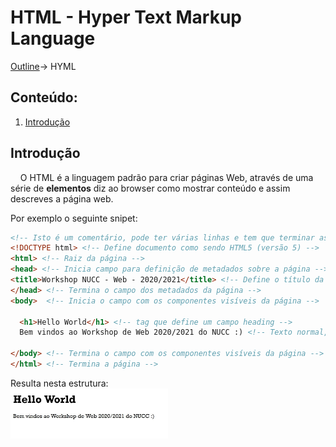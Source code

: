 # HTML - Hyper Text Markup Language
[Outline](https://github.com/eamorgado/NUCC-2020-2021-Web/blob/main/README.md)-> HYML

## Conteúdo:
1. [Introdução](#Introdução)

## Introdução
&nbsp;&nbsp;&nbsp;&nbsp;O HTML é a linguagem padrão para criar páginas Web, através de uma série de **elementos** diz ao browser como mostrar conteúdo e assim descreves a página web.

Por exemplo o seguinte snipet:
```html
<!-- Isto é um comentário, pode ter várias linhas e tem que terminar assim -->
<!DOCTYPE html> <!-- Define documento como sendo HTML5 (versão 5) -->
<html> <!-- Raiz da página -->
<head> <!-- Inicia campo para definição de metadados sobre a página -->
<title>Workshop NUCC - Web - 2020/2021</title> <!-- Define o título da página nas tabs do browser -->
</head> <!-- Termina o campo dos metadados da página -->
<body>  <!-- Inicia o campo com os componentes visíveis da página -->

  <h1>Hello World</h1> <!-- tag que define um campo heading -->
  Bem vindos ao Workshop de Web 2020/2021 do NUCC :) <!-- Texto normal, sem formatação -->

</body> <!-- Termina o campo com os componentes visíveis da página -->
</html> <!-- Termina a página -->
```
Resulta nesta estrutura:  
<img src="https://github.com/eamorgado/NUCC-2020-2021-Web/blob/main/Docs/Images/HTML/heloworld.jpg" width=50%>
